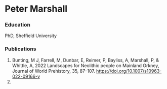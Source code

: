 # Peter Marshall

### Education
PhD, Sheffield University

### Publications
1. Bunting, M J, Farrell, M, Dunbar, E, Reimer, P, Bayliss, A, Marshall, P, & Whittle, A, 2022 Landscapes for Neolithic people on Mainland Orkney, Journal of World Prehistory, 35, 87–107. https://doi.org/10.1007/s10963-022-09166-y
2.  
